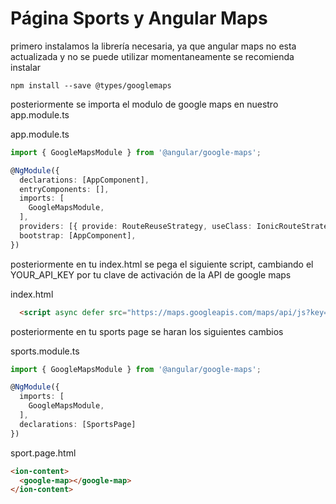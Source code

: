 # Página Sports y Angular Maps

primero instalamos la librería necesaria, ya que angular maps no esta actualizada y no se puede utilizar momentaneamente se recomienda instalar

```
npm install --save @types/googlemaps
```

posteriormente se importa el modulo de google maps en nuestro app.module.ts

app.module.ts
```ts
import { GoogleMapsModule } from '@angular/google-maps';

@NgModule({
  declarations: [AppComponent],
  entryComponents: [],
  imports: [
    GoogleMapsModule,
  ],
  providers: [{ provide: RouteReuseStrategy, useClass: IonicRouteStrategy }],
  bootstrap: [AppComponent],
})
```

posteriormente en tu index.html se pega el siguiente script, cambiando el YOUR_API_KEY por tu clave de activación de la API de google maps

index.html
```html
  <script async defer src="https://maps.googleapis.com/maps/api/js?key=YOUR_API_KEY&callback=initMap"></script>
```


posteriormente en tu sports page se haran los siguientes cambios

sports.module.ts
```ts
import { GoogleMapsModule } from '@angular/google-maps';

@NgModule({
  imports: [
    GoogleMapsModule,
  ],
  declarations: [SportsPage]
})
```

sport.page.html
```html
<ion-content>
  <google-map></google-map>
</ion-content>
```